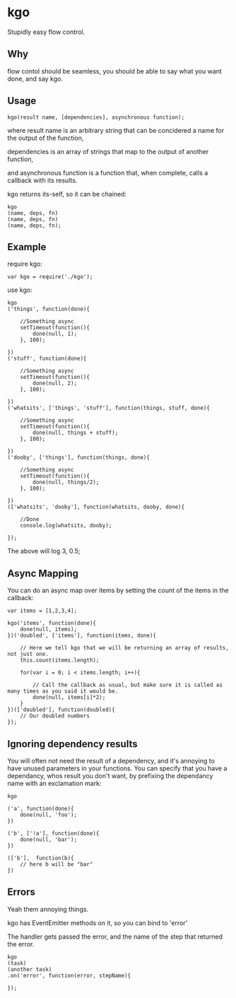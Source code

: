 kgo
===

Stupidly easy flow control.

## Why

flow contol should be seamless, you should be able to say what you want done, and say kgo.

## Usage

    kgo(result name, [dependencies], asynchronous function);

where result name is an arbitrary string that can be concidered a name for the output of the function,

dependencies is an array of strings that map to the output of another function,

and asynchronous function is a function that, when complete, calls a callback with its results.

kgo returns its-self, so it can be chained:

    kgo
    (name, deps, fn)
    (name, deps, fn)
    (name, deps, fn);

## Example

require kgo:

    var kgo = require('./kgo');

use kgo:

    kgo
    ('things', function(done){

        //Something async
        setTimeout(function(){
            done(null, 1);
        }, 100);

    })
    ('stuff', function(done){

        //Something async
        setTimeout(function(){
            done(null, 2);
        }, 100);

    })
    ('whatsits', ['things', 'stuff'], function(things, stuff, done){

        //Something async
        setTimeout(function(){
            done(null, things + stuff);
        }, 100);

    })
    ('dooby', ['things'], function(things, done){

        //Something async
        setTimeout(function(){
            done(null, things/2);
        }, 100);

    })
    (['whatsits', 'dooby'], function(whatsits, dooby, done){

        //Done
        console.log(whatsits, dooby);

    });

The above will log 3, 0.5;

## Async Mapping

You can do an async map over items by setting the count of the items in the callback:

    var items = [1,2,3,4];

    kgo('items', function(done){
        done(null, items);
    })('doubled', ['items'], function(items, done){

        // Here we tell kgo that we will be returning an array of results, not just one.
        this.count(items.length);

        for(var i = 0; i < items.length; i++){

            // Call the callback as usual, but make sure it is called as many times as you said it would be.
            done(null, items[i]*2);
        }
    })(['doubled'], function(doubled){
        // Our doubled numbers
    });

## Ignoring dependency results

You will often not need the result of a dependency, and it's annoying to have unused parameters in your functions.
You can specify that you have a dependancy, whos result you don't want, by prefixing the dependancy name with an exclamation mark:

    kgo

    ('a', function(done){
        done(null, 'foo');
    })

    ('b', ['!a'], function(done){
        done(null, 'bar');
    })

    (['b'],  function(b){
        // here b will be "bar"
    })

## Errors

Yeah them annoying things.

kgo has EventEmitter methods on it, so you can bind to 'error'

The handler gets passed the error, and the name of the step that returned the error.

    kgo
    (task)
    (another task)
    .on('error', function(error, stepName){

    });